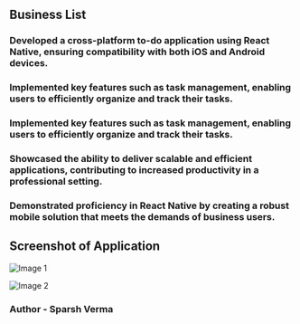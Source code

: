 ## Business List


### Developed a cross-platform to-do application using React Native, ensuring compatibility with both iOS and Android devices.


### Implemented key features such as task management, enabling users to efficiently organize and track their tasks.


### Implemented key features such as task management, enabling users to efficiently organize and track their tasks.


### Showcased the ability to deliver scalable and efficient applications, contributing to increased productivity in a professional setting.


### Demonstrated proficiency in React Native by creating a robust mobile solution that meets the demands of business users.



## Screenshot of Application

![Image 1](BusinessList1.jpeg)

![Image 2](<Business List2.png>)


### Author - Sparsh Verma




